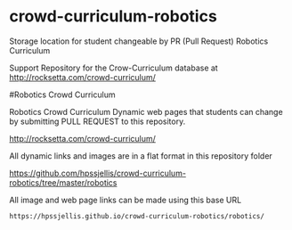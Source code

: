 # crowd-curriculum-robotics
Storage location for student changeable by PR (Pull Request) Robotics Curriculum



Support Repository for the Crow-Curriculum database at http://rocksetta.com/crowd-curriculum/



#Robotics Crowd Curriculum

Robotics Crowd Curriculum Dynamic web pages that students can change by submitting PULL REQUEST to this repository.


http://rocksetta.com/crowd-curriculum/

All dynamic links and images are in a flat format in this repository folder


  https://github.com/hpssjellis/crowd-curriculum-robotics/tree/master/robotics


All image and web page links can be made using this base URL 

```
https://hpssjellis.github.io/crowd-curriculum-robotics/robotics/
```

